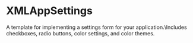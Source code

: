 # XMLAppSettings
A template for implementing a settings form for your application.\Includes checkboxes, radio buttons, color settings, and color themes.

